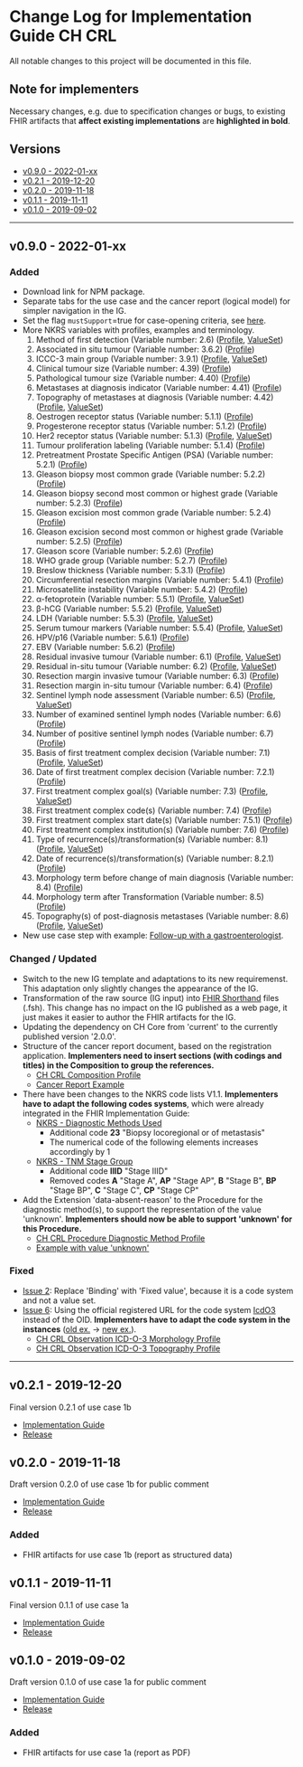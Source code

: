 # Change Log for Implementation Guide CH CRL
All notable changes to this project will be documented in this file.   

## Note for implementers 
Necessary changes, e.g. due to specification changes or bugs, to existing FHIR artifacts that **affect existing implementations** are **highlighted in bold**.

## Versions    
  - [v0.9.0 - 2022-01-xx](#v090---2022-01-xx)
  - [v0.2.1 - 2019-12-20](#v021---2019-12-20)
  - [v0.2.0 - 2019-11-18](#v020---2019-11-18)
  - [v0.1.1 - 2019-11-11](#v011---2019-11-11)
  - [v0.1.0 - 2019-09-02](#v010---2019-09-02)
 
********************************
## v0.9.0 - 2022-01-xx
 
### Added
* Download link for NPM package.
* Separate tabs for the use case and the cancer report (logical model) for simpler navigation in the IG.
* Set the flag `mustSupport`=true for case-opening criteria, see [here](http://build.fhir.org/ig/ahdis/ch-crl/index.html#case-opening-criteria-and-mustsupport).
* More NKRS variables with profiles, examples and terminology.
   1. Method of first detection (Variable number: 2.6) ([Profile](http://build.fhir.org/ig/ahdis/ch-crl/StructureDefinition-ch-crl-procedure-methodfirstdetection.html), [ValueSet](http://build.fhir.org/ig/ahdis/ch-crl/ValueSet-nkrs-methodfirstdetection.html))
   2. Associated in situ tumour (Variable number: 3.6.2) ([Profile](http://build.fhir.org/ig/ahdis/ch-crl/StructureDefinition-ch-crl-observation-associatedinsitutumour.html)) 
   3. ICCC-3 main group (Variable number: 3.9.1) ([Profile](http://build.fhir.org/ig/ahdis/ch-crl/StructureDefinition-ch-crl-observation-iccc3maingroup.html), [ValueSet](http://build.fhir.org/ig/ahdis/ch-crl/ValueSet-nkrs-nkrsiccc3maingroup.html))
   4. Clinical tumour size (Variable number: 4.39) ([Profile](http://build.fhir.org/ig/ahdis/ch-crl/StructureDefinition-ch-crl-observation-clinicaltumoursize.html))
   5. Pathological tumour size (Variable number: 4.40) ([Profile](http://build.fhir.org/ig/ahdis/ch-crl/StructureDefinition-ch-crl-observation-pathologicaltumoursize.html))   
   6. Metastases at diagnosis indicator (Variable number: 4.41) ([Profile](http://build.fhir.org/ig/ahdis/ch-crl/StructureDefinition-ch-crl-observation-metastasesatdiagnosisindicator.html))  
   7. Topography of metastases at diagnosis (Variable number: 4.42) ([Profile](http://build.fhir.org/ig/ahdis/ch-crl/StructureDefinition-ch-crl-observation-topographymetastasesatdiagnosis.html), [ValueSet](http://build.fhir.org/ig/ahdis/ch-crl/ValueSet-nkrs-topographymetastases.html))
   8. Oestrogen receptor status (Variable number: 5.1.1) ([Profile](http://build.fhir.org/ig/ahdis/ch-crl/StructureDefinition-ch-crl-observation-oestrogenreceptorstatus.html))
   9. Progesterone receptor status (Variable number: 5.1.2) ([Profile](http://build.fhir.org/ig/ahdis/ch-crl/StructureDefinition-ch-crl-observation-progesteronereceptorstatus.html))
   10. Her2 receptor status (Variable number: 5.1.3) ([Profile](http://build.fhir.org/ig/ahdis/ch-crl/StructureDefinition-ch-crl-observation-her2receptorstatus.html), [ValueSet](http://build.fhir.org/ig/ahdis/ch-crl/ValueSet-nkrs-her2receptorstatus.html))
   11. Tumour proliferation labeling (Variable number: 5.1.4) ([Profile](http://build.fhir.org/ig/ahdis/ch-crl/StructureDefinition-ch-crl-observation-tumourproliferationlabeling.html))
   12. Pretreatment Prostate Specific Antigen (PSA) (Variable number: 5.2.1) ([Profile](http://build.fhir.org/ig/ahdis/ch-crl/StructureDefinition-ch-crl-observation-pretreatmentprostatespecificantigen.html))
   13. Gleason biopsy most common grade (Variable number: 5.2.2) ([Profile](http://build.fhir.org/ig/ahdis/ch-crl/StructureDefinition-ch-crl-observation-gleasonbiopsymostcommongrade.html))
   14. Gleason biopsy second most common or highest grade (Variable number: 5.2.3) ([Profile](http://build.fhir.org/ig/ahdis/ch-crl/StructureDefinition-ch-crl-observation-gleasonbiopsysecondmostcommonorhighestgrade.html))
   15. Gleason excision most common grade (Variable number: 5.2.4) ([Profile](http://build.fhir.org/ig/ahdis/ch-crl/StructureDefinition-ch-crl-observation-gleasonexcisionmostcommongrade.html))
   16. Gleason excision second most common or highest grade (Variable number: 5.2.5) ([Profile](http://build.fhir.org/ig/ahdis/ch-crl/StructureDefinition-ch-crl-observation-gleasonexcisionsecondmostcommonorhighestgrade.html))
   17. Gleason score (Variable number: 5.2.6) ([Profile](http://build.fhir.org/ig/ahdis/ch-crl/StructureDefinition-ch-crl-observation-gleasonscore.html))
   18. WHO grade group (Variable number: 5.2.7) ([Profile](http://build.fhir.org/ig/ahdis/ch-crl/StructureDefinition-ch-crl-observation-whogradegroup.html))
   19. Breslow thickness (Variable number: 5.3.1) ([Profile](http://build.fhir.org/ig/ahdis/ch-crl/StructureDefinition-ch-crl-observation-breslowthickness.html))
   20. Circumferential resection margins (Variable number: 5.4.1) ([Profile](http://build.fhir.org/ig/ahdis/ch-crl/StructureDefinition-ch-crl-observation-circumferentialresectionmargins.html))
   21. Microsatellite instability (Variable number: 5.4.2) ([Profile](http://build.fhir.org/ig/ahdis/ch-crl/StructureDefinition-ch-crl-observation-microsatelliteinstability.html))
   22. α-fetoprotein (Variable number: 5.5.1) ([Profile](http://build.fhir.org/ig/ahdis/ch-crl/StructureDefinition-ch-crl-observation-alphafetoprotein.html), [ValueSet](http://build.fhir.org/ig/ahdis/ch-crl/ValueSet-nkrs-alphafetoprotein.html))
   23. β-hCG (Variable number: 5.5.2) ([Profile](http://build.fhir.org/ig/ahdis/ch-crl/StructureDefinition-ch-crl-observation-hcg.html), [ValueSet](http://build.fhir.org/ig/ahdis/ch-crl/ValueSet-nkrs-hcg.html))
   24. LDH (Variable number: 5.5.3) ([Profile](http://build.fhir.org/ig/ahdis/ch-crl/StructureDefinition-ch-crl-observation-ldh.html), [ValueSet](http://build.fhir.org/ig/ahdis/ch-crl/ValueSet-nkrs-ldh.html))
   25. Serum tumour markers (Variable number: 5.5.4) ([Profile](http://build.fhir.org/ig/ahdis/ch-crl/StructureDefinition-ch-crl-observation-serumtumourmarkers.html), [ValueSet](http://build.fhir.org/ig/ahdis/ch-crl/ValueSet-nkrs-serumtumourmarkers.html))
   26. HPV/p16 (Variable number: 5.6.1) ([Profile](http://build.fhir.org/ig/ahdis/ch-crl/StructureDefinition-ch-crl-observation-hpvp16.html))
   27. EBV (Variable number: 5.6.2) ([Profile](http://build.fhir.org/ig/ahdis/ch-crl/StructureDefinition-ch-crl-observation-ebv.html))
   28. Residual invasive tumour (Variable number: 6.1) ([Profile](http://build.fhir.org/ig/ahdis/ch-crl/StructureDefinition-ch-crl-observation-residualinvasivetumour.html), [ValueSet](http://build.fhir.org/ig/ahdis/ch-crl/ValueSet-nkrs-residualinvasivetumour.html))
   29. Residual in-situ tumour (Variable number: 6.2) ([Profile](http://build.fhir.org/ig/ahdis/ch-crl/StructureDefinition-ch-crl-observation-residualinsitutumour.html), [ValueSet](http://build.fhir.org/ig/ahdis/ch-crl/ValueSet-nkrs-residualinsitutumour.html))
   30. Resection margin invasive tumour (Variable number: 6.3) ([Profile](http://build.fhir.org/ig/ahdis/ch-crl/StructureDefinition-ch-crl-observation-resectionmargininvasivetumour.html))  
   31. Resection margin in-situ tumour (Variable number: 6.4) ([Profile](http://build.fhir.org/ig/ahdis/ch-crl/StructureDefinition-ch-crl-observation-resectionmargininsitutumour.html))
   32. Sentinel lymph node assessment (Variable number: 6.5) ([Profile](http://build.fhir.org/ig/ahdis/ch-crl/StructureDefinition-ch-crl-observation-sentinellymphnodeassessment.html), [ValueSet](http://build.fhir.org/ig/ahdis/ch-crl/ValueSet-nkrs-sentinellymphnodeassessment.html))
   33. Number of examined sentinel lymph nodes (Variable number: 6.6) ([Profile](http://build.fhir.org/ig/ahdis/ch-crl/StructureDefinition-ch-crl-observation-numberexaminedsentinellymphnodes.html))
   34. Number of positive sentinel lymph nodes (Variable number: 6.7) ([Profile](http://build.fhir.org/ig/ahdis/ch-crl/StructureDefinition-ch-crl-observation-numberpositivesentinellymphnodes.html))
   35. Basis of first treatment complex decision (Variable number: 7.1) ([Profile](http://build.fhir.org/ig/ahdis/ch-crl/StructureDefinition-ch-crl-encounter-treatmentdecision.html), [ValueSet](http://build.fhir.org/ig/ahdis/ch-crl/ValueSet-nkrs-basisoffirsttreatmentcomplexdecision.html))
   36. Date of first treatment complex decision (Variable number: 7.2.1) ([Profile](http://build.fhir.org/ig/ahdis/ch-crl/StructureDefinition-ch-crl-encounter-treatmentdecision.html))
   37. First treatment complex goal(s) (Variable number: 7.3) ([Profile](http://build.fhir.org/ig/ahdis/ch-crl/StructureDefinition-ch-crl-procedure-treatment.html), [ValueSet](http://build.fhir.org/ig/ahdis/ch-crl/ValueSet-nkrs-treatmentgoal.html))
   38. First treatment complex code(s) (Variable number: 7.4) ([Profile](http://build.fhir.org/ig/ahdis/ch-crl/StructureDefinition-ch-crl-procedure-treatment.html))
   39. First treatment complex start date(s) (Variable number: 7.5.1) ([Profile](http://build.fhir.org/ig/ahdis/ch-crl/StructureDefinition-ch-crl-procedure-treatment.html))
   40. First treatment complex institution(s) (Variable number: 7.6) ([Profile](http://build.fhir.org/ig/ahdis/ch-crl/StructureDefinition-ch-crl-procedure-treatment.html))
   41. Type of recurrence(s)/transformation(s) (Variable number: 8.1) ([Profile](http://build.fhir.org/ig/ahdis/ch-crl/StructureDefinition-ch-crl-observation-typerecurrencetransformation.html), [ValueSet](http://build.fhir.org/ig/ahdis/ch-crl/ValueSet-nkrs-typerecurrencetransformation.html))
   42. Date of recurrence(s)/transformation(s) (Variable number: 8.2.1) ([Profile](http://build.fhir.org/ig/ahdis/ch-crl/StructureDefinition-ch-crl-observation-typerecurrencetransformation.html))
   43. Morphology term before change of main diagnosis (Variable number: 8.4) ([Profile](http://build.fhir.org/ig/ahdis/ch-crl/StructureDefinition-ch-crl-observation-icdo3morphologypretransformation.html))
   44. Morphology term after Transformation (Variable number: 8.5) ([Profile](http://build.fhir.org/ig/ahdis/ch-crl/StructureDefinition-ch-crl-observation-icdo3morphologypretransformation.html))
   45. Topography(s) of post-diagnosis metastases (Variable number: 8.6) ([Profile](http://build.fhir.org/ig/ahdis/ch-crl/StructureDefinition-ch-crl-observation-topographypostdiagnosismetastases.html), [ValueSet](http://build.fhir.org/ig/ahdis/ch-crl/ValueSet-nkrs-topographymetastases.html))
* New use case step with example: [Follow-up with a gastroenterologist](http://build.fhir.org/ig/ahdis/ch-crl/branches/master/usecase-german.html#nachsorge-beim-gastroenterologen).

### Changed / Updated
* Switch to the new IG template and adaptations to its new requiremenst. This adaptation only slightly changes the appearance of the IG.
* Transformation of the raw source (IG input) into [FHIR Shorthand](http://build.fhir.org/ig/HL7/fhir-shorthand/) files (.fsh). This change has no impact on the IG published as a web page, it just makes it easier to author the FHIR artifacts for the IG.
* Updating the dependency on CH Core from 'current' to the currently published version '2.0.0'.
* Structure of the cancer report document, based on the registration application. **Implementers need to insert sections (with codings and titles) in the Composition to group the references.**
   * [CH CRL Composition Profile](http://build.fhir.org/ig/ahdis/ch-crl/StructureDefinition-ch-crl-composition.html) 
   * [Cancer Report Example](http://build.fhir.org/ig/ahdis/ch-crl/Bundle-BundleUC1bGastro20181201.json.html)
* There have been changes to the NKRS code lists V1.1. **Implementers have to adapt the following codes systems**, which were already integrated in the FHIR Implementation Guide: 
   * [NKRS - Diagnostic Methods Used](http://build.fhir.org/ig/ahdis/ch-crl/CodeSystem-nkrs-diagnosticmethodsused.html)
      * Additional code **23** "Biopsy locoregional or of metastasis"
      * The numerical code of the following elements increases accordingly by 1
   * [NKRS - TNM Stage Group](http://build.fhir.org/ig/ahdis/ch-crl/CodeSystem-nkrs-tnmstagegroup.html) 
      * Additional code **IIID** "Stage IIID"
      * Removed codes **A** "Stage A", **AP** "Stage AP", **B** "Stage B", **BP** "Stage BP", **C** "Stage C", **CP** "Stage CP"
* Add the Extension 'data-absent-reason' to the Procedure for the diagnostic method(s), to support the representation of the value 'unknown'. **Implementers should now be able to support 'unknown' for this Procedure.**
   * [CH CRL Procedure Diagnostic Method Profile](http://build.fhir.org/ig/ahdis/ch-crl/branches/master/StructureDefinition-ch-crl-procedure-diagnosticmethod.html)
   * [Example with value 'unknown'](http://build.fhir.org/ig/ahdis/ch-crl/branches/master/Procedure-DiagnosticMethod-Unknown.html)

 
### Fixed
* [Issue 2](https://github.com/ahdis/ch-crl/issues/2): Replace 'Binding' with 'Fixed value', because it is a code system and not a value set.
* [Issue 6](https://github.com/ahdis/ch-crl/issues/6): Using the official registered URL for the code system [IcdO3](https://terminology.hl7.org/CodeSystem-icd-o-3.html) instead of the OID. **Implementers have to adapt the code system in the instances** ([old ex.](https://fhir.ch/ig/ch-crl/0.2.1/Observation-ICD-O-3-Morphology.json.html) -> [new ex.](http://build.fhir.org/ig/ahdis/ch-crl/Observation-ICD-O-3-Morphology.html)).
   * [CH CRL Observation ICD-O-3 Morphology Profile](http://build.fhir.org/ig/ahdis/ch-crl/StructureDefinition-ch-crl-observation-icdo3morphology.html)
   * [CH CRL Observation ICD-O-3 Topography Profile](http://build.fhir.org/ig/ahdis/ch-crl/StructureDefinition-ch-crl-observation-icdo3topography.html) 


*************************

## v0.2.1 - 2019-12-20
Final version 0.2.1 of use case 1b
* [Implementation Guide](https://fhir.ch/ig/ch-crl/0.2.1/index.html)
* [Release](https://github.com/ahdis/ch-crl/releases/tag/v0.2.1)



## v0.2.0 - 2019-11-18		
Draft version 0.2.0 of use case 1b for public comment
* [Implementation Guide](https://fhir.ch/ig/ch-crl/0.2.0/index.html)
* [Release](https://github.com/ahdis/ch-crl/releases/tag/v0.2.0)

### Added
* FHIR artifacts for use case 1b (report as structured data)



## v0.1.1 - 2019-11-11
Final version 0.1.1 of use case 1a
* [Implementation Guide](https://fhir.ch/ig/ch-crl/0.1.1/index.html)
* [Release](https://github.com/ahdis/ch-crl/releases/tag/v0.1.1)



## v0.1.0 - 2019-09-02
Draft version 0.1.0 of use case 1a for public comment
* [Implementation Guide](https://fhir.ch/ig/ch-crl/0.1.0/index.html)
* [Release](https://github.com/ahdis/ch-crl/releases/tag/v0.1.0)

### Added
* FHIR artifacts for use case 1a (report as PDF)